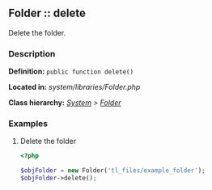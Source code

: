 
Folder :: delete
-------------------------------------------

Delete the folder.


### Description ###

**Definition:** `public function delete()`

**Located in:** *system/libraries/Folder.php*

**Class hierarchy:** *[System](../System.md) > [Folder](../Folder.md)*


### Examples ###

1. Delete the folder

	```php
	<?php

	$objFolder = new Folder('tl_files/example_folder');
	$objFolder->delete();
	```


